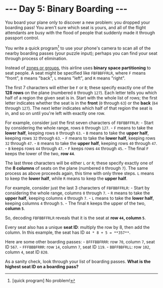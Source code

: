 # --- Day 5: Binary Boarding ---

You board your plane only to discover a new problem: you dropped your boarding pass! You aren't sure which seat is yours, and all of the flight attendants are busy with the flood of people that suddenly made it through passport control.

You write a quick program[^1] to use your phone's camera to scan all of the nearby boarding passes (your puzzle input); perhaps you can find your seat through process of elimination.

Instead of [zones or groups](https://www.youtube.com/watch?v=oAHbLRjF0vo), this airline uses **binary space partitioning** to seat people. A seat might be specified like `FBFBBFFRLR`, where `F` means "front", `B` means "back", `L` means "left", and `R` means "right".

The first 7 characters will either be `F` or `B`; these specify exactly one of the **128 rows** on the plane (numbered `0` through `127`). Each letter tells you which half of a region the given seat is in. Start with the whole list of rows; the first letter indicates whether the seat is in the **front** (`0` through `63`) or the **back** (`64` through `127`). The next letter indicates which half of that region the seat is in, and so on until you're left with exactly one row.

For example, consider just the first seven characters of `FBFBBFFRLR`:
    - Start by considering the whole range, rows `0` through `127`.
    - `F` means to take the **lower half**, keeping rows `0` through `63`.
    - `B` means to take the **upper half**, keeping rows `32` through `63`.
    - `F` means to take the **lower half**, keeping rows `32` through `47`.
    - `B` means to take the **upper half**, keeping rows `40` through `47`.
    - `B` keeps rows `44` through `47`.
    - `F` keeps rows `44` through `45`.
    - The final `F` keeps the lower of the two, **row `44`**.

The last three characters will be either `L` or `R`; these specify exactly one of the **8 columns** of seats on the plane (numbered `0` through `7`). The same process as above proceeds again, this time with only three steps.  `L` means to keep the **lower half**, while `R` means to keep the **upper half**.

For example, consider just the last 3 characters of `FBFBBFFRLR`:
    - Start by considering the whole range, columns `0` through `7`.
    - `R` means to take the **upper half**, keeping columns `4` through `7`.
    - `L` means to take the **lower half**, keeping columns `4` through `5`.
    - The final `R` keeps the upper of the two, **column `5`**.

So, decoding `FBFBBFFRLR` reveals that it is the seat at **row `44`, column `5`**.

Every seat also has a unique **seat ID**: multiply the row by 8, then add the column. In this example, the seat has ID `44 * 8 + 5 = **357**`.

Here are some other boarding passes:
    - `BFFFBBFRRR`: row `70`, column `7`, seat ID `567`.
    - `FFFBBBFRRR`: row `14`, column `7`, seat ID `119`.
    - `BBFFBBFRLL`: row `102`, column `4`, seat ID `820`.

As a sanity check, look through your list of boarding passes. **What is the highest seat ID on a boarding pass?**

[^1]: [quick program] No problem!
